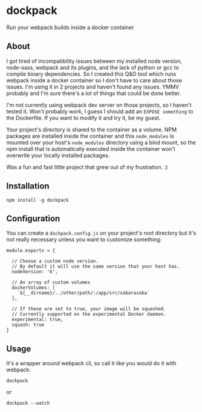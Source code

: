 # dockpack

Run your webpack builds inside a docker container

## About

I got tired of incompatibility issues between my installed node version, node-sass, webpack and its plugins, and the lack of python or gcc to compile binary dependencies. So I created this Q&D tool which runs webpack inside a docker container so I don't have to care about those issues. I'm using it in 2 projects and haven't found any issues. YMMV probably and I'm sure there's a lot of things that could be done better.

I'm not currently using webpack dev server on those projects, so I haven't tested it. Won't probably work, I guess I should add an `EXPOSE something` to the Dockerfile. If you want to modify it and try it, be my guest.

Your project's directory is shared to the container as a volume. NPM packages are installed inside the container and this `node_modules` is mounted over your host's `node_modules` directory using a bind mount, so the npm install that is automatically executed inside the container won't overwrite your locally installed packages.

Was a fun and fast little project that grew out of my frustration. :)

## Installation

```
npm install -g dockpack
```

## Configuration

You can create a `dockpack.config.js` on your project's root directory but it's not really necessary unless you want to customize something:

```
module.exports = {

  // Choose a custom node version.
  // By default it will use the same version that your host has.
  nodeVersion: '6',
  
  // An array of custom volumes
  dockerVolumes: [ 
    `${__dirname}/../other/path/:/app/src/sabarasaba`
  ],
  
  // If these are set to true, your image will be squashed.
  // Currently supported on the experimental Docker daemon.
  experimental: true,
  squash: true
}
```

## Usage

It's a wrapper around webpack cli, so call it like you would do it with webpack:

```
dockpack
```

or

```
dockpack --watch
```
